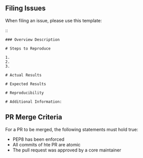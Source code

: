 Filing Issues
-------------

When filing an issue, please use this template:

::

    ### Overview Description

    # Steps to Reproduce

    1.
    2.
    3.

    # Actual Results

    # Expected Results

    # Reproducibility

    # Additional Information:



PR Merge Criteria
-----------------

For a PR to be merged, the following statements must hold true:

-  PEP8 has been enforced
-  All commits of hte PR are atomic
-  The pull request was approved by a core maintainer

